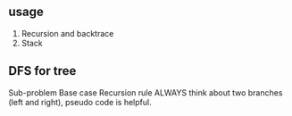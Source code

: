 ## usage
1. Recursion and backtrace
2. Stack

## DFS for tree
Sub-problem 
Base case 
Recursion rule 
ALWAYS think about two branches (left and right), pseudo code is helpful.

